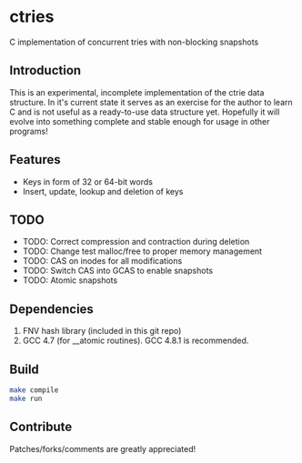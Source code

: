 
ctries
====
C implementation of concurrent tries with non-blocking snapshots

<a name='introduction'>

Introduction
------------

This is an experimental, incomplete implementation of the ctrie data structure.
In it's current state it serves as an exercise for the author to learn C and is
not useful as a ready-to-use data structure yet. Hopefully it will
evolve into something complete and stable enough for usage in other programs!

<a name='features'>

Features
--------

  * Keys in form of 32 or 64-bit words
  * Insert, update, lookup and deletion of keys

TODO
--------

  * TODO: Correct compression and contraction during deletion
  * TODO: Change test malloc/free to proper memory management
  * TODO: CAS on inodes for all modifications
  * TODO: Switch CAS into GCAS to enable snapshots
  * TODO: Atomic snapshots

<a name='build'>

Dependencies
-----
1. FNV hash library (included in this git repo)
2. GCC 4.7 (for __atomic routines). GCC 4.8.1 is recommended.

Build
-----

```sh
make compile
make run
```

Contribute
----------

Patches/forks/comments are greatly appreciated!

